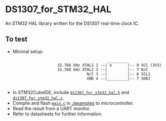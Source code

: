 # DS1307_for_STM32_HAL
An STM32 HAL library written for the DS1307 real-time clock IC.

## To test
* Minimal setup:
```
                                             _________
                       32.768 kHz XTAL1 1 --| o       |-- 8 VCC (3V3)
                       32.768 kHz XTAL2 2 --|         |-- 7 N/C
                                    N/C 3 --|         |-- 6 SCL1
                                    GND 4 --|_________|-- 7 SDA1
 
 ```
* In STM32CubeIDE, include [`ds1307_for_stm32_hal.h`](./ds1307_for_stm32_hal.h) and [`ds1307_for_stm32_hal.c`](./ds1307_for_stm32_hal.c).
* Complie and flash [`main.c`](./examples/main.c) in [./examples](./examples) to microcontroller.
* Read the result from a UART monitor.
* Refer to datasheets for further information.
